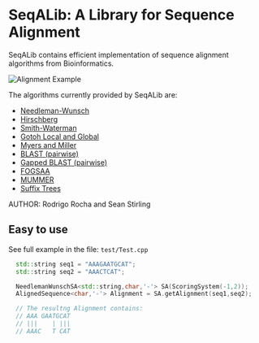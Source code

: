 # SeqALib: A Library for Sequence Alignment

SeqALib contains efficient implementation of sequence alignment algorithms from
Bioinformatics.

![Alignment Example](https://raw.githubusercontent.com/rcorcs/SeqALib/master/doc/alignment-example.png)

The algorithms currently provided by SeqALib are:
* [Needleman-Wunsch](https://en.wikipedia.org/wiki/Needleman%E2%80%93Wunsch_algorithm)
* [Hirschberg](https://en.wikipedia.org/wiki/Hirschberg%27s_algorithm)
* [Smith-Waterman](https://en.wikipedia.org/wiki/Smith%E2%80%93Waterman_algorithm)
* [Gotoh Local and Global](http://helios.mi.parisdescartes.fr/~lomn/Cours/BI/Material2019/gap-penalty-gotoh.pdf)
* [Myers and Miller](https://pdfs.semanticscholar.org/a882/afa232d945a14bb71f79f9ed27adde16c1a6.pdf)
* [BLAST (pairwise)](https://www.sciencedirect.com/science/article/pii/S0022283605803602?via%3Dihub)
* [Gapped BLAST (pairwise)](https://academic.oup.com/nar/article/25/17/3389/1061651)
* [FOGSAA](https://www.nature.com/articles/srep01746)
* [MUMMER](http://mummer.sourceforge.net/MUMmer.pdf)
* [Suffix Trees](https://en.wikipedia.org/wiki/Suffix_tree)

AUTHOR: Rodrigo Rocha and Sean Stirling

## Easy to use

See full example in the file: `test/Test.cpp`

```cpp
  std::string seq1 = "AAAGAATGCAT";
  std::string seq2 = "AAACTCAT";

  NeedlemanWunschSA<std::string,char,'-'> SA(ScoringSystem(-1,2));
  AlignedSequence<char,'-'> Alignment = SA.getAlignment(seq1,seq2);

  // The resultng Alignment contains:
  // AAA GAATGCAT
  // |||    | |||
  // AAAC   T CAT
```

